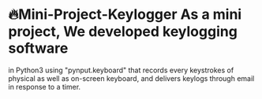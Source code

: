 
# 🔥Mini-Project-Keylogger As a mini project, We developed keylogging software
in Python3 using "pynput.keyboard" that records every keystrokes of physical as
well as on-screen keyboard, and delivers keylogs through email in response to a
timer.

